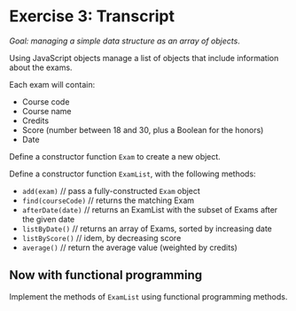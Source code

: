 # Exercise 3: Transcript
_Goal: managing a simple data structure as an array of objects_.

Using JavaScript objects manage a list of objects that include information about the exams.

Each exam will contain:

- Course code
- Course name
- Credits
- Score (number between 18 and 30, plus a Boolean for the honors)
- Date

Define a constructor function `Exam` to create a new object.

Define a constructor function `ExamList`, with the following methods: 

- `add(exam)` // pass a fully-constructed `Exam` object
- `find(courseCode)` // returns the matching Exam
- `afterDate(date)` // returns an ExamList with the subset of Exams after the given date
- `listByDate()` // returns an array of Exams, sorted by increasing date
- `listByScore()` // idem, by decreasing score
- `average()` // return the average value (weighted by credits)

## Now with functional programming
Implement the methods of `ExamList` using functional programming methods.